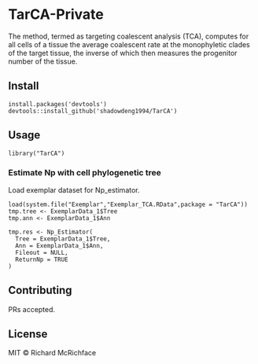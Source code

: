 # TarCA-Private

The method, termed as targeting coalescent analysis (TCA), computes for all cells of a tissue the average coalescent rate at the monophyletic clades of the target tissue, the inverse of which then measures the progenitor number of the tissue.

## Install

```
install.packages('devtools')
devtools::install_github('shadowdeng1994/TarCA')
```

## Usage
```
library("TarCA")
```
### Estimate Np with cell phylogenetic tree
Load exemplar dataset for Np_estimator.
```
load(system.file("Exemplar","Exemplar_TCA.RData",package = "TarCA"))
tmp.tree <- ExemplarData_1$Tree
tmp.ann <- ExemplarData_1$Ann
```
```
tmp.res <- Np_Estimator(
  Tree = ExemplarData_1$Tree,
  Ann = ExemplarData_1$Ann,
  Fileout = NULL,
  ReturnNp = TRUE
)
```

## Contributing

PRs accepted.

## License

MIT © Richard McRichface

